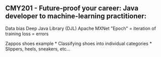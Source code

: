 ## CMY201 - Future-proof your career: Java developer to machine-learning practitioner:

Data bias
Deep Java Library (DJL)
Apache MXNet
"Epoch" = iteration of training
loss = errors

Zappos shoes example
    * Classifying shoes into individual categories
        * Slippers, heels, sneakers, etc...